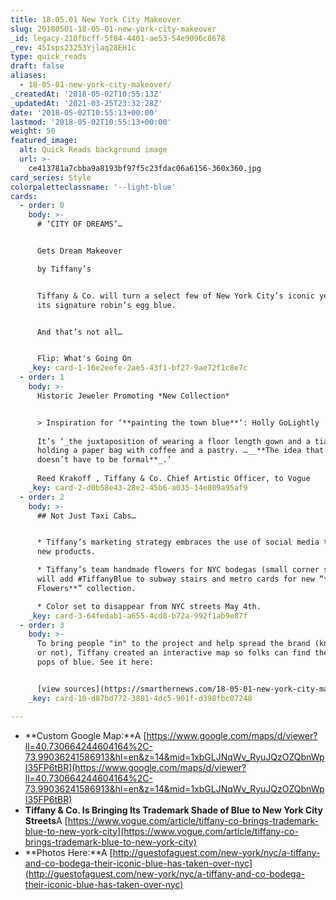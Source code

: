 ```yaml
---
title: 18.05.01 New York City Makeover
slug: 20180501-18-05-01-new-york-city-makeover
_id: legacy-210fbcff-5f84-4401-ae53-54e9096c8678
_rev: 45Isps23253Yjlaq28EH1c
type: quick_reads
draft: false
aliases:
  - 18-05-01-new-york-city-makeover/
_createdAt: '2018-05-02T10:55:13Z'
_updatedAt: '2021-03-25T23:32:28Z'
date: '2018-05-02T10:55:13+00:00'
lastmod: '2018-05-02T10:55:13+00:00'
weight: 50
featured_image:
  alt: Quick Reads background image
  url: >-
    ce413781a7cbba9a8193bf97f5c23fdac06a6156-360x360.jpg
card_series: Style
colorpaletteclassname: '--light-blue'
cards:
  - order: 0
    body: >-
      # ‘CITY OF DREAMS’…


      Gets Dream Makeover  

      by Tiffany’s


      Tiffany & Co. will turn a select few of New York City’s iconic yellow cabs
      its signature robin’s egg blue.


      And that’s not all…


      Flip: What's Going On
    _key: card-1-16e2eefe-2ae5-43f1-bf27-9ae72f1c8e7c
  - order: 1
    body: >-
      Historic Jeweler Promoting *New Collection*


      > Inspiration for ‘**painting the town blue**‘: Holly GoLightly  
        
      It’s ‘_the juxtaposition of wearing a floor length gown and a tiara while
      holding a paper bag with coffee and a pastry. …__**The idea that luxury
      doesn’t have to be formal**_.’  
        
      Reed Krakoff , Tiffany & Co. Chief Artistic Officer, to Vogue
    _key: card-2-d0b58e43-28e2-45b6-a035-14e809a95af9
  - order: 2
    body: >-
      ## Not Just Taxi Cabs…


      * Tiffany’s marketing strategy embraces the use of social media to promote
      new products.

      * Tiffany’s team handmade flowers for NYC bodegas (small corner shops) and
      will add #TiffanyBlue to subway stairs and metro cards for new “**Paper
      Flowers**” collection.

      * Color set to disappear from NYC streets May 4th.
    _key: card-3-64fedab1-a655-4cd8-b72a-992f1ab9e87f
  - order: 3
    body: >-
      To bring people "in" to the project and help spread the brand (knowingly
      or not), Tiffany created an interactive map so folks can find their new
      pops of blue. See it here:


      [view sources](https://smarthernews.com/18-05-01-new-york-city-makeover/)
    _key: card-10-d87bd772-3801-4dc5-901f-d398fbc07248

---
```

* **Custom Google Map:**A [https://www.google.com/maps/d/viewer?ll=40.730664244604164%2C-73.99036241586913&hl=en&z=14&mid=1xbGLJNqWv_RyuJQzOZQbnWpI35FP6tBR](https://www.google.com/maps/d/viewer?ll=40.730664244604164%2C-73.99036241586913&hl=en&z=14&mid=1xbGLJNqWv_RyuJQzOZQbnWpI35FP6tBR)
* **Tiffany & Co. Is Bringing Its Trademark Shade of Blue to New York City Streets**A [https://www.vogue.com/article/tiffany-co-brings-trademark-blue-to-new-york-city](https://www.vogue.com/article/tiffany-co-brings-trademark-blue-to-new-york-city)
* **Photos Here:**A [http://guestofaguest.com/new-york/nyc/a-tiffany-and-co-bodega-their-iconic-blue-has-taken-over-nyc](http://guestofaguest.com/new-york/nyc/a-tiffany-and-co-bodega-their-iconic-blue-has-taken-over-nyc)